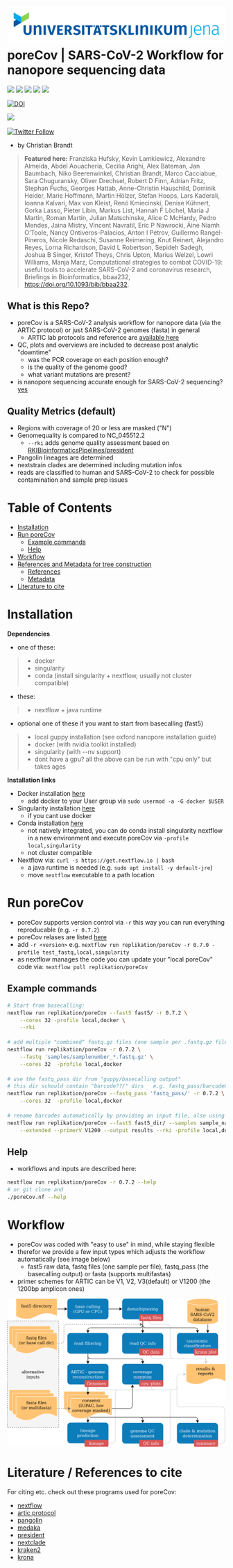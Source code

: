 ![logo](data/logo/mobile_logo.png)
**poreCov | SARS-CoV-2 Workflow for nanopore sequencing data**   
===
![](https://img.shields.io/github/v/release/replikation/poreCov)
![](https://img.shields.io/badge/nextflow-20.10.0-brightgreen)
![](https://img.shields.io/badge/uses-docker-blue.svg)
![](https://img.shields.io/badge/uses-singularity-yellow.svg)
![](https://img.shields.io/badge/licence-GPL--3.0-lightgrey.svg)

[![DOI](https://zenodo.org/badge/DOI/10.5281/zenodo.4153510.svg)](https://doi.org/10.5281/zenodo.4153510)

![](https://github.com/replikation/nCov/workflows/Syntax_check/badge.svg)


[![Twitter Follow](https://img.shields.io/twitter/follow/gcloudChris.svg?style=social)](https://twitter.com/gcloudChris) 

* by Christian Brandt

> **Featured here:**
> Franziska Hufsky, Kevin Lamkiewicz, Alexandre Almeida, Abdel Aouacheria, Cecilia Arighi, Alex Bateman, Jan Baumbach, Niko Beerenwinkel, Christian Brandt, Marco Cacciabue, Sara Chuguransky, Oliver Drechsel, Robert D Finn, Adrian Fritz, Stephan Fuchs, Georges Hattab, Anne-Christin Hauschild, Dominik Heider, Marie Hoffmann, Martin Hölzer, Stefan Hoops, Lars Kaderali, Ioanna Kalvari, Max von Kleist, Renó Kmiecinski, Denise Kühnert, Gorka Lasso, Pieter Libin, Markus List, Hannah F Löchel, Maria J Martin, Roman Martin, Julian Matschinske, Alice C McHardy, Pedro Mendes, Jaina Mistry, Vincent Navratil, Eric P Nawrocki, Áine Niamh O’Toole, Nancy Ontiveros-Palacios, Anton I Petrov, Guillermo Rangel-Pineros, Nicole Redaschi, Susanne Reimering, Knut Reinert, Alejandro Reyes, Lorna Richardson, David L Robertson, Sepideh Sadegh, Joshua B Singer, Kristof Theys, Chris Upton, Marius Welzel, Lowri Williams, Manja Marz, Computational strategies to combat COVID-19: useful tools to accelerate SARS-CoV-2 and coronavirus research, Briefings in Bioinformatics, bbaa232, https://doi.org/10.1093/bib/bbaa232.

## What is this Repo?

* poreCov is a SARS-CoV-2 analysis workflow for nanopore data (via the ARTIC protocol) or just SARS-CoV-2 genomes (fasta) in general
    * ARTIC lab protocols and reference are [available here](https://artic.network/ncov-2019)
* QC, plots and overviews are included to decrease post analytic "downtime"
    * was the PCR coverage on each position enough?
    * is the quality of the genome good?
    * what variant mutations are present?
* is nanopore sequencing accurate enough for SARS-CoV-2 sequencing? [yes](https://www.nature.com/articles/s41467-020-20075-6)

## Quality Metrics (default)

* Regions with coverage of 20 or less are masked ("N")
* Genomequality is compared to NC_045512.2
    * `--rki` adds genome quality assessment based on [RKIBioinformaticsPipelines/president](https://gitlab.com/RKIBioinformaticsPipelines/president)
* Pangolin lineages are determined
* nextstrain clades are determined including mutation infos
* reads are classified to human and SARS-CoV-2 to check for possible contamination and sample prep issues

Table of Contents
=================

* [Installation](#Installation)
* [Run poreCov](#Run-poreCov)
    * [Example commands](#Example-commands)
    * [Help](#Help)
* [Workflow](#Workflow)
* [References and Metadata for tree construction](#References-and-Metadata-for-tree-construction)
    * [References](#References)
    * [Metadata](#Metadata)
* [Literature to cite](#Literature-to-cite)


# Installation

**Dependencies**

* one of these:
>   * docker
>   * singularity
>   * conda (install singularity + nextflow, usually not cluster compatible)

* these:
>   * nextflow + java runtime

* optional one of these if you want to start from basecalling (fast5)
>   * local guppy installation (see oxford nanopore installation guide)
>   * docker (with nvidia toolkit installed)
>   * singularity (with --nv support)
>   * dont have a gpu? all the above can be run with "cpu only" but takes ages

**Installation links**

* Docker installation [here](https://docs.docker.com/v17.09/engine/installation/linux/docker-ce/ubuntu/#install-docker-ce)
    * add docker to your User group via `sudo usermod -a -G docker $USER`
* Singularity installation [here](https://singularity.lbl.gov/install-linux)
    * if you cant use docker
* Conda installation [here](https://docs.conda.io/projects/conda/en/latest/user-guide/install/)
    * not natively integrated, you can do conda install singularity nextflow in a new environment and execute poreCov via `-profile local,singularity`
    * not cluster compatible
* Nextflow via: `curl -s https://get.nextflow.io | bash`
    * a java runtime is needed (e.g. `sudo apt install -y default-jre`)
    * move `nextflow` executable to a path location

# Run poreCov

* poreCov supports version control via `-r` this way you can run everything reproducable (e.g. `-r 0.7.2`)
* poreCov relases are listed [here](https://github.com/replikation/poreCov/releases)
* add `-r <version>` e.g. `nextflow run replikation/poreCov -r 0.7.0 -profile test_fastq,local,singularity`
* as nextflow manages the code you can update your "local poreCov" code via: `nextflow pull replikation/poreCov`

## Example commands

```bash
# Start from basecalling:
nextflow run replikation/poreCov --fast5 fast5/ -r 0.7.2 \
    --cores 32 -profile local,docker \
    --rki

# add multiple "combined" fastq.gz files (one sample per .fastq.gz file)
nextflow run replikation/poreCov -r 0.7.2 \
    --fastq 'samples/samplenumber_*.fastq.gz' \
    --cores 32  -profile local,docker

# use the fastq_pass dir from "guppy/basecalling output"
# this dir schould contain "barcode??/" dirs   e.g. fastq_pass/barcode01/ fastq_pass/barcode02/
nextflow run replikation/poreCov --fastq_pass 'fastq_pass/' -r 0.7.2 \
    --cores 32  -profile local,docker

# rename barcodes automatically by providing an input file, also using another primer scheme
nextflow run replikation/poreCov --fast5 fast5_dir/ --samples sample_names.csv \
    --extended --primerV V1200 --output results --rki -profile local,docker
```

## Help

* workflows and inputs are described here:

```bash
nextflow run replikation/poreCov -r 0.7.2 --help
# or git clone and
./poreCov.nf --help
```

# Workflow

* poreCov was coded with "easy to use" in mind, while staying flexible
* therefor we provide a few input types which adjusts the workflow automatically (see image below)
  * fast5 raw data, fastq files (one sample per file), fastq_pass (the basecalling output) or fasta (supports multifastas)
* primer schemes for ARTIC can be V1, V2, V3(default) or V1200 (the 1200bp amplicon ones)

![workflow](data/figures/workflow.png)


# Literature / References to cite
For citing etc. check out these programs used for poreCov:
* [nextflow](https://www.nextflow.io/index.html)
* [artic protocol](https://artic.network/ncov-2019/ncov2019-bioinformatics-sop.html)
* [pangolin](https://github.com/hCoV-2019/pangolin)
* [medaka](https://github.com/nanoporetech/medaka)
* [president](https://gitlab.com/RKIBioinformaticsPipelines/president)
* [nextclade](https://clades.nextstrain.org/)
* [kraken2](https://genomebiology.biomedcentral.com/articles/10.1186/s13059-019-1891-0)
* [krona](https://bmcbioinformatics.biomedcentral.com/articles/10.1186/1471-2105-12-385)
